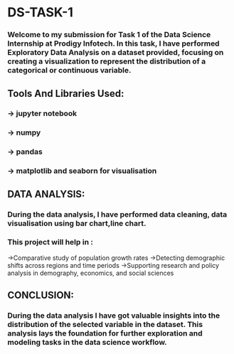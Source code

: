 # DS-TASK-1
### Welcome to my submission for Task 1 of the Data Science Internship at Prodigy Infotech. In this task, I have performed Exploratory Data Analysis on a dataset provided, focusing on creating a visualization to represent the distribution of a categorical or continuous variable.
## Tools And Libraries Used:
### -> jupyter notebook
### -> numpy
### -> pandas
### -> matplotlib and seaborn for visualisation
## DATA ANALYSIS:
### During the data analysis, I have performed data cleaning, data visualisation using bar chart,line chart.
### This project will help in :
  ->Comparative study of population growth rates
  ->Detecting demographic shifts across regions and time periods
  ->Supporting research and policy analysis in demography, economics, and social sciences
## CONCLUSION:
### During the data analysis I have got valuable insights into the distribution of the selected variable in the dataset. This analysis lays the foundation for further exploration and modeling tasks in the data science workflow.

